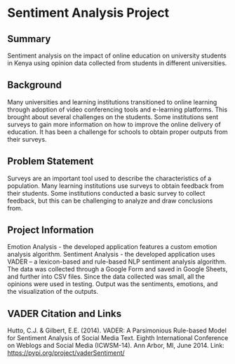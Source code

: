 # Sentiment Analysis Project
## Summary
Sentiment analysis on the impact of online education on university students in Kenya using opinion data collected from students in different universities.

## Background
Many universities and learning institutions transitioned to online learning through adoption of video conferencing tools and e-learning platforms. This brought about several challenges on the students.
Some institutions sent surveys to gain more information on how to improve the online delivery of education.
It has been a challenge for schools to obtain proper outputs from their surveys.

## Problem Statement
Surveys are an important tool used to describe the characteristics of a population.
Many learning institutions use surveys to obtain feedback from their students.
Some institutions conducted a basic survey to collect feedback, but this can be challenging to analyze and draw conclusions from.

## Project Information
Emotion Analysis - the developed application features a custom emotion analysis algorithm.
Sentiment Analysis - the developed application uses VADER – a lexicon-based and rule-based NLP sentiment analysis algorithm.
The data was collected through a Google Form and saved in Google Sheets, and further into CSV files.
Since the data collected was small, all the opinions were used in testing.
Output was the sentiments, emotions, and the visualization of the outputs.

## VADER Citation and Links
Hutto, C.J. & Gilbert, E.E. (2014). VADER: A Parsimonious Rule-based Model for Sentiment Analysis of Social Media Text. Eighth International Conference on Weblogs and Social Media (ICWSM-14). Ann Arbor, MI, June 2014.
Link: https://pypi.org/project/vaderSentiment/
